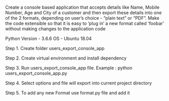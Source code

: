 Create a console based application that accepts details like Name, Mobile Number, Age and City of a customer and then export these details into one of the 2 formats, depending on user’s choice - “plain text” or “PDF”.
Make the code extensible so that it is easy to ‘plug in’ a new format called ‘foobar’ without making changes to the application code

Python Version - 3.6.6
OS - Ubuntu 18.04

Step 1. Create folder users_export_console_app

Step 2. Create virtual environment and install dependency

Step 3. Run users_export_console_app file. Example : python users_export_console_app.py

Step 4. Select options and file will export into current project directory

Step 5. To add any new Format use format.py file and add it
